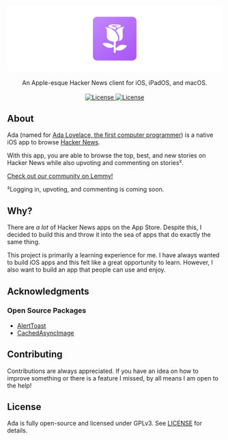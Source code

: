 <p align="center">
  <a href="https://github.com/seaneoo/Ada">
    <img src="static/gh-repo-banner.png" alt="Ada Logo">
  </a>
</p>

<p align="center">
  An Apple-esque Hacker News client for iOS, iPadOS, and macOS.

  <br/>
  <br/>
  
  <a href="https://github.com/seaneoo/Ada">
    <img src="https://img.shields.io/github/last-commit/seaneoo/Ada.svg" alt="License">
  </a>
  <a href="https://github.com/seaneoo/Ada/blob/main/LICENSE">
    <img src="https://img.shields.io/github/license/seaneoo/Ada.svg" alt="License">
  </a>
</p>

## About

Ada (named for [Ada Lovelace, the first computer programmer](https://www.britannica.com/biography/Ada-Lovelace)) is a native iOS app to browse [Hacker News](https://news.ycombinator.com/).

With this app, you are able to browse the top, best, and new stories on Hacker News while also upvoting and commenting on stories².

[Check out our community on Lemmy!](https://lemm.ee/c/ada)

²Logging in, upvoting, and commenting is coming soon.

## Why?

There are *a lot* of Hacker News apps on the App Store. Despite this, I decided to build this and throw it into the sea of apps that do exactly the same thing.

This project is primarily a learning experience for me. I have always wanted to build iOS apps and this felt like a great opportunity to learn. However, I also want to build an app that people can use and enjoy. 

## Acknowledgments

### Open Source Packages

- [AlertToast](https://github.com/elai950/AlertToast)
- [CachedAsyncImage](https://github.com/lorenzofiamingo/swiftui-cached-async-image)

## Contributing

Contributions are always appreciated. If you have an idea on how to improve something or there is a feature I missed, by all means I am open to the help! 

## License

Ada is fully open-source and licensed under GPLv3. See [LICENSE](LICENSE) for details. 
